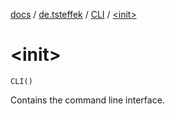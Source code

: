 [docs](../../index.md) / [de.tsteffek](../index.md) / [CLI](index.md) / [&lt;init&gt;](./-init-.md)

# &lt;init&gt;

`CLI()`

Contains the command line interface.

